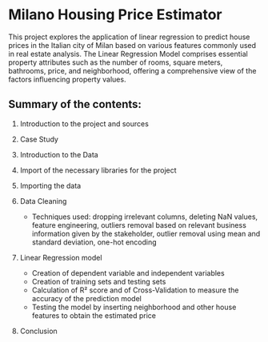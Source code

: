 # Milano Housing Price Estimator

This project explores the application of linear regression to predict house prices in the Italian city of Milan based on various features commonly used in real estate analysis. The Linear Regression Model comprises essential property attributes such as the number of rooms, square meters, bathrooms, price, and neighborhood, offering a comprehensive view of the factors influencing property values.

## Summary of the contents:

1. Introduction to the project and sources
   
3. Case Study  
4. Introduction to the Data  
5. Import of the necessary libraries for the project  
6. Importing the data  
7. Data Cleaning  
   - Techniques used: dropping irrelevant columns, deleting NaN values, feature engineering, outliers removal based on relevant business information given by the stakeholder, outlier removal using mean and standard deviation, one-hot encoding  
8. Linear Regression model  
   - Creation of dependent variable and independent variables  
   - Creation of training sets and testing sets  
   - Calculation of R² score and of Cross-Validation to measure the accuracy of the prediction model  
   - Testing the model by inserting neighborhood and other house features to obtain the estimated price  
9. Conclusion  
